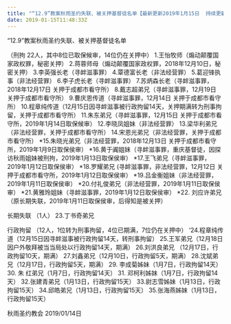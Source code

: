 ```yaml
---
title: "“12.9”教案秋雨圣约失联、被关押基督徒名单【最新更新2019年1月15日  持续更新】(13)"
date: 2019-01-15T11:48:33Z
---
```


“12.9”教案秋雨圣约失联、被关押基督徒名单

（刑拘 22人，其中8位已取保候审，14位仍在关押中）
1.王怡牧师（煽动颠覆国家政权罪，秘密关押）
2.蒋蓉师母（煽动颠覆国家政权罪，2018年12月10日，秘密关押）
3.李英强长老（寻衅滋事罪）
4.覃德富长老（非法经营罪）
5.葛迎锋执事（非法经营罪）
6.李子虎长老（寻衅滋事罪）
7.苏炳森长老（寻衅滋事罪，2018年12月17日 关押于成都市看守所）
8.戴志超弟兄（寻衅滋事罪，12月19日 关押于成都市看守所）
9.曹庆恩传道（寻衅滋事罪，12月14日 关押于成都市看守所）
10.程章纯传道（12月15日因寻衅滋事被行政拘留14天，关押期满转为刑事拘留，关押于成都市看守所）
11.朱东弟兄（寻衅滋事罪，12月15日 关押于成都市看守所，2019年1月14日取保候审）
12.李晓凤姐妹（非法经营罪）
13.梁华利弟兄（非法经营罪，关押于成都市看守所）
14.宋恩光弟兄（非法经营罪，关押于成都市看守所）
*15.朱晓光弟兄（非法经营罪，2018年12月13日 关押于成都市看守所，2019年1月9日取保侯审）
*16.黄于阗姐妹（寻衅滋事罪，重庆基督徒，因探访秋雨姐妹被刑拘，2019年1月13日取保侯审）
*17.王飞弟兄（寻衅滋事罪，2019年1月12日取保侯审）
*18.罗耀弟兄 (寻衅滋事罪，非法经营罪，12月12日 关押于成都市看守所，2019年1月12日取保侯审）
*19.吕金衡姐妹（非法经营罪，2019年1月11日取保侯审）
*20.付礼俊弟兄（非法经营罪，2019年1月11日取保侯审）
*21.黄雅玲姐妹（寻衅滋事罪，2019年1月12日取保侯审）
*22. 刘应许弟兄（原长期失联，2019年1月11日取保侯审，后得知是被关押）

长期失联 （1人）
23.丁书奇弟兄

行政拘留 （12人，1位转为刑事拘留，4位已期满，7位仍在关押中）
‘24.程章纯传道（12月15日因寻衅滋事被行政拘留14天，转刑事拘留）
25.王军弟兄（12月18日因户外敬拜被当当局处以行政拘留14天，期满）
26.刘洪良弟兄 （12月17日，行政拘留10天，期满）
27.刘鑫弟兄（12月10日，行政拘留5天，期满）
28.沈斌弟兄（12月17日，行政拘留5天，期满）
29. 李成菊姊妹（1月7日，行政拘留14天）
30. 朱 红弟兄（1月7日，行政拘留14天）
31. 邓柯利姊妹（1月7日，行政拘留14天）
32.张建青弟兄（1月13日，行政拘留15天）
33.尉志雪姊妹（1月13日，行政拘留15天）
34.邱皓弟兄（1月13日，行政拘留15天）
35.张海燕姊妹（1月13日，行政拘留15天）

秋雨圣约教会
2019/01/14日
